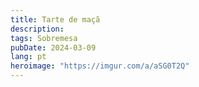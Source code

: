 ```yaml
---
title: Tarte de maçã
description: 
tags: Sobremesa
pubDate: 2024-03-09
lang: pt
heroimage: "https://imgur.com/a/aSG0T2Q"
---
```

